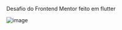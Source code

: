 Desafio do Frontend Mentor feito em flutter 

![image](https://user-images.githubusercontent.com/69281348/144715836-4d26ae78-5ccb-48d7-9819-5e661e5c02f6.png)
